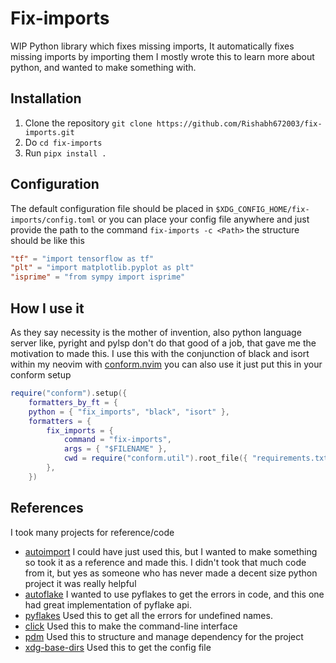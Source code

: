 # Fix-imports

WIP Python library which fixes missing imports, It automatically fixes missing imports by importing them
I mostly wrote this to learn more about python, and wanted to make something with.

## Installation

1. Clone the repository `git clone https://github.com/Rishabh672003/fix-imports.git`
2. Do `cd fix-imports`
3. Run `pipx install .`

## Configuration

The default configuration file should be placed in `$XDG_CONFIG_HOME/fix-imports/config.toml`
or you can place your config file anywhere and just provide the path to the command `fix-imports -c <Path>`
the structure should be like this

```toml
"tf" = "import tensorflow as tf"
"plt" = "import matplotlib.pyplot as plt"
"isprime" = "from sympy import isprime"
```

## How I use it

As they say necessity is the mother of invention, also python language server like, pyright and pylsp don't do that good
of a job, that gave me the motivation to made this. I use this with the conjunction of black and isort within my neovim
with [conform.nvim](https://github.com/stevearc/conform.nvim) you can also use it just put this in your conform setup

```lua
require("conform").setup({
    formatters_by_ft = {
    python = { "fix_imports", "black", "isort" },
    formatters = {
        fix_imports = {
            command = "fix-imports",
            args = { "$FILENAME" },
            cwd = require("conform.util").root_file({ "requirements.txt", "pyproject.toml" }),
        },
    })
```

## References

I took many projects for reference/code

- [autoimport](https://lyz-code.github.io/autoimport/) I could have just used this, but I wanted to make something so
  took it as a reference and made this. I didn't took that much code from it, but yes as someone who has never made a
  decent size python project it was really helpful
- [autoflake](https://pypi.org/project/autoflake/) I wanted to use pyflakes to get the errors in code, and this one had
  great implementation of pyflake api.
- [pyflakes](https://pypi.org/project/pyflakes/) Used this to get all the errors for undefined names.
- [click](https://click.palletsprojects.com/en/8.1.x/) Used this to make the command-line interface
- [pdm](https://github.com/pdm-project/pdm) Used this to structure and manage dependency for the project
- [xdg-base-dirs](https://github.com/srstevenson/xdg-base-dirs) Used this to get the config file
